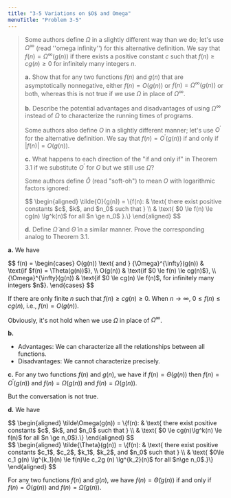 ```yaml
---
title: "3-5 Variations on $O$ and Omega" 
menuTitle: "Problem 3-5"
---
```


> Some authors define $\Omega$ in a slightly different way than we do; let's use ${\Omega}^{\infty}$ (read ''omega infinity'') for this alternative definition. We say that $f(n) = {\Omega}^{\infty}(g(n))$ if there exists a positive constant $c$ such that $f(n) \ge cg(n) \ge 0$ for infinitely many integers $n$.
>
> **a.** Show that for any two functions $f(n)$ and $g(n)$ that are asymptotically nonnegative, either $f(n) = O(g(n))$ or $f(n) = {\Omega}^{\infty}(g(n))$ or both, whereas this is not true if we use $\Omega$ in place of ${\Omega}^{\infty}$.
>
> **b.** Describe the potential advantages and disadvantages of using ${\Omega}^{\infty}$ instead of $\Omega$ to characterize the running times of programs.
>
> Some authors also define $O$ in a slightly different manner; let's use $O^\prime$ for the alternative definition. We say that $f(n) = O^\prime(g(n))$ if and only if $|f(n)| = O(g(n))$.
>
> **c.** What happens to each direction of the "if and only if" in Theorem 3.1 if we substitute $O^\prime$ for $O$ but we still use $\Omega$?
>
> Some authors define $\tilde O$ (read "soft-oh") to mean $O$ with logarithmic factors ignored:
>
> <div>
> $$
> \begin{aligned}
> \tilde{O}(g(n)) = 
>   \{f(n): & \text{ there exist positive constants $c$, $k$, and $n_0$ such that } \\
>           & \text{ $0 \le f(n) \le cg(n) \lg^k(n)$ for all $n \ge n_0$ }.\}
> \end{aligned}
> $$
> </div>
> 
> **d.** Define $\tilde\Omega$ and $\tilde\Theta$ in a similar manner. Prove the corresponding analog to Theorem 3.1.

**a.** We have

<div>
$$
f(n) = 
\begin{cases}
O(g(n)) \text{ and } {\Omega}^{\infty}(g(n)) & \text{if $f(n) = \Theta(g(n))$}, \\
                                     O(g(n)) & \text{if $0 \le f(n) \le cg(n)$}, \\
                     {\Omega}^{\infty}(g(n)) & \text{if $0 \le cg(n) \le f(n)$, for infinitely many integers $n$}.
\end{cases}
$$
</div>

If there are only finite $n$ such that $f(n) \ge cg(n) \ge 0$. When $n \to \infty$, $0 \le f(n) \le cg(n)$, i.e., $f(n) = O(g(n))$.
    
Obviously, it's not hold when we use $\Omega$ in place of ${\Omega}^{\infty}$.

**b.** 

- Advantages: We can characterize all the relationships between all functions.
- Disadvantages: We cannot characterize precisely.

**c.** For any two functions $f(n)$ and $g(n)$, we have if $f(n) = \Theta(g(n))$ then $f(n) = O^\prime(g(n))$ and $f(n) = \Omega(g(n))$ and $f(n) = \Omega(g(n))$.

But the conversation is not true.
    
**d.** We have 

<div>
$$
\begin{aligned}
\tilde\Omega(g(n)) = \{f(n): 
    & \text{ there exist positive constants $c$, $k$, and $n_0$ such that } \\
    & \text{ $0 \le cg(n)\lg^k(n) \le f(n)$ for all $n \ge n_0$}.\}
\end{aligned}
$$
</div>
<div>
$$
\begin{aligned}
\tilde{\Theta}(g(n)) = \{f(n): 
  & \text{ there exist positive constants $c_1$, $c_2$, $k_1$, $k_2$, and $n_0$ such that } \\
  & \text{ $0\le c_1 g(n) \lg^{k_1}(n) \le f(n)\le c_2g (n) \lg^{k_2}(n)$ for all $n\ge n_0$.}\}
\end{aligned}
$$
</div>

For any two functions $f(n)$ and $g(n)$, we have $f(n) = \tilde\Theta(g(n))$ if and only if $f(n) = \tilde O(g(n))$ and $f(n) = \tilde\Omega(g(n))$.
